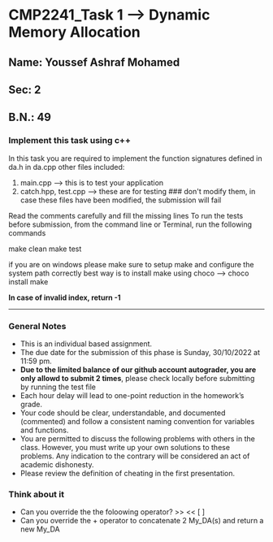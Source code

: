 # CMP2241_Task 1 --> Dynamic Memory Allocation

## Name: Youssef Ashraf Mohamed
## Sec: 2
## B.N.: 49


### Implement this task using c++
In this task you are required to implement the function signatures defined in da.h in da.cpp
other files included:
1. main.cpp --> this is to test your application
2. catch.hpp, test.cpp --> these are for testing ### don't modify them, in case these files have been modified, the submission will fail

Read the comments carefully and fill the missing lines
To run the tests before submission, from the command line or Terminal, run the following commands

make clean
make test

if you are on windows please make sure to setup make and configure the system path correctly
best way is to install make using choco
--> choco install make

**In case of invalid index, return -1**

---

### General Notes
- This is an individual based assignment.
- The due date for the submission of this phase is Sunday, 30/10/2022 at 11:59 pm.
- **Due to the limited balance of our github account autograder, you are only allowd to submit 2 times**, please check locally before submitting by running the test file
- Each hour delay will lead to one-point reduction in the homework’s grade.
- Your code should be clear, understandable, and documented (commented) and follow a consistent naming convention for variables and functions.
- You are permitted to discuss the following problems with others in the class. However, you must write up your own solutions to these problems. Any indication to the contrary will be considered an act of academic dishonesty. 
- Please review the definition of cheating in the first presentation.

### Think about it
- Can you override the the foloowing operator? >> << [ ]
- Can you override the + operator to concatenate 2 My_DA(s) and return a new My_DA